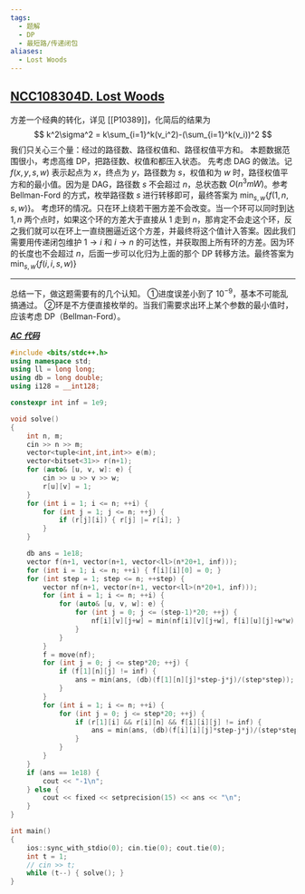 ```yaml
---
tags:
  - 题解
  - DP
  - 最短路/传递闭包
aliases:
  - Lost Woods
---
```

## [NCC108304D. Lost Woods](https://ac.nowcoder.com/acm/contest/108304/D)

方差一个经典的转化，详见 [[P10389]]，化简后的结果为
$$
k^2\sigma^2 = k\sum_{i=1}^k(v_i^2)-(\sum_{i=1}^k(v_i))^2
$$
我们只关心三个量：经过的路径数、路径权值和、路径权值平方和。
本题数据范围很小，考虑高维 DP，把路径数、权值和都压入状态。
先考虑 DAG 的做法。记 $f(x,y,s,w)$ 表示起点为 $x$，终点为 $y$，路径数为 $s$，权值和为 $w$ 时，路径权值平方和的最小值。因为是 DAG，路径数 $s$ 不会超过 $n$，总状态数 $O(n^3mW)$。参考 Bellman-Ford 的方式，枚举路径数 $s$ 进行转移即可，最终答案为 $\min_{s,w}\{f(1,n,s,w)\}$。
考虑环的情况。只在环上绕若干圈方差不会改变。当一个环可以同时到达 $1,n$ 两个点时，如果这个环的方差大于直接从 $1$ 走到 $n$，那肯定不会走这个环，反之我们就可以在环上一直绕圈逼近这个方差，并最终将这个值计入答案。因此我们需要用传递闭包维护 $1\to i$ 和 $i\to n$ 的可达性，并获取图上所有环的方差。因为环的长度也不会超过 $n$，后面一步可以化归为上面的那个 DP 转移方法。最终答案为 $\min_{s,w}\{f(i,i,s,w)\}$

---

总结一下，做这题需要有的几个认知。
①进度误差小到了 $10^{-9}$，基本不可能乱搞通过。
②环是不方便直接枚举的。当我们需要求出环上某个参数的最小值时，应该考虑 DP（Bellman-Ford）。

[***AC 代码***]()

```cpp
#include <bits/stdc++.h>
using namespace std;
using ll = long long;
using db = long double;
using i128 = __int128;

constexpr int inf = 1e9;

void solve()
{
    int n, m;
    cin >> n >> m;
    vector<tuple<int,int,int>> e(m);
    vector<bitset<31>> r(n+1);
    for (auto& [u, v, w]: e) {
        cin >> u >> v >> w;
        r[u][v] = 1;
    }
    for (int i = 1; i <= n; ++i) {
        for (int j = 1; j <= n; ++j) {
            if (r[j][i]) { r[j] |= r[i]; }
        }
    }

    db ans = 1e18;
    vector f(n+1, vector(n+1, vector<ll>(n*20+1, inf)));
    for (int i = 1; i <= n; ++i) { f[i][i][0] = 0; }
    for (int step = 1; step <= n; ++step) {
        vector nf(n+1, vector(n+1, vector<ll>(n*20+1, inf)));
        for (int i = 1; i <= n; ++i) {
            for (auto& [u, v, w]: e) {
                for (int j = 0; j <= (step-1)*20; ++j) {
                    nf[i][v][j+w] = min(nf[i][v][j+w], f[i][u][j]+w*w);
                }
            }
        }
        f = move(nf);
        for (int j = 0; j <= step*20; ++j) {
            if (f[1][n][j] != inf) {
                ans = min(ans, (db)(f[1][n][j]*step-j*j)/(step*step));
            }
        }
        for (int i = 1; i <= n; ++i) {
            for (int j = 0; j <= step*20; ++j) {
                if (r[1][i] && r[i][n] && f[i][i][j] != inf) {
                    ans = min(ans, (db)(f[i][i][j]*step-j*j)/(step*step));
                }
            }
        }
    }
    if (ans == 1e18) {
        cout << "-1\n";
    } else {
        cout << fixed << setprecision(15) << ans << "\n";
    }
}

int main()
{
    ios::sync_with_stdio(0); cin.tie(0); cout.tie(0); 
    int t = 1;
    // cin >> t;
    while (t--) { solve(); }
}
```
